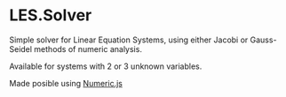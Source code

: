 # LES.Solver
Simple solver for Linear Equation Systems, using either Jacobi or Gauss-Seidel methods of numeric analysis.

Available for systems with 2 or 3 unknown variables.

Made posible using [Numeric.js](http://www.numericjs.com)
